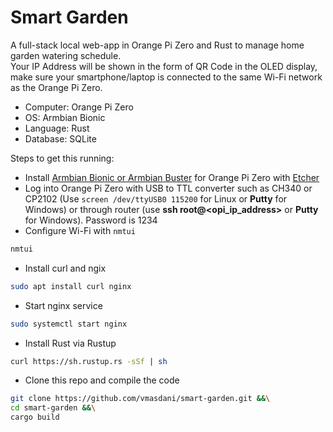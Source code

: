 # Smart Garden  

A full-stack local web-app in Orange Pi Zero and Rust to manage home garden watering schedule.  
Your IP Address will be shown in the form of QR Code in the OLED display, make sure your smartphone/laptop is connected to the same Wi-Fi network as the Orange Pi Zero. 

- Computer: Orange Pi Zero
- OS: Armbian Bionic
- Language: Rust
- Database: SQLite

Steps to get this running:
- Install [Armbian Bionic or Armbian Buster](https://www.armbian.com/orange-pi-zero/) for Orange Pi Zero with [Etcher](https://www.balena.io/etcher/)
- Log into Orange Pi Zero with USB to TTL converter such as CH340 or CP2102 (Use `screen /dev/ttyUSB0 115200` for Linux or **Putty** for Windows) or through router (use **ssh root@<opi_ip_address>** or **Putty** for Windows). Password is 1234 
- Configure Wi-Fi with `nmtui`
```sh
nmtui
```
- Install curl and ngix
```sh
sudo apt install curl nginx
```
- Start nginx service
```sh
sudo systemctl start nginx
```
- Install Rust via Rustup
```sh
curl https://sh.rustup.rs -sSf | sh
```
- Clone this repo and compile the code
```sh 
git clone https://github.com/vmasdani/smart-garden.git &&\
cd smart-garden &&\
cargo build
```
